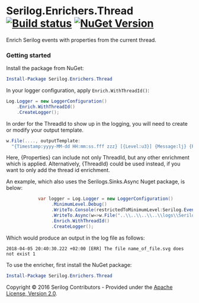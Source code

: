 # Serilog.Enrichers.Thread [![Build status](https://ci.appveyor.com/api/projects/status/2vgxdy3swg6eaj3f?svg=true)](https://ci.appveyor.com/project/serilog/serilog-enrichers-thread) [![NuGet Version](http://img.shields.io/nuget/v/Serilog.Enrichers.Thread.svg?style=flat)](https://www.nuget.org/packages/Serilog.Enrichers.Thread/)

Enrich Serilog events with properties from the current thread.
 
### Getting started

Install the package from NuGet:

```powershell
Install-Package Serilog.Enrichers.Thread
```

In your logger configuration, apply `Enrich.WithThreadId()`:

```csharp
Log.Logger = new LoggerConfiguration()
    .Enrich.WithThreadId()
    .CreateLogger();
```

In order for the ThreadId to show up in the logging, you will need to create or modify your output template. 

```csharp
w.File(...., outputTemplate:
  "{Timestamp:yyyy-MM-dd HH:mm:ss.fff zzz} [{Level:u3}] {Message:lj} {Properties}{NewLine}{Exception}")
```
Here, {Properties} can include not only ThreadId, but any other enrichment which is applied. Alternatively, {ThreadId} could be used instead, if you want to only add the thread id enrichment.

An example, which also uses the Serilogs.Sinks.Async Nuget package, is below:

```csharp
            var logger = Log.Logger = new LoggerConfiguration()
                 .MinimumLevel.Debug()
                 .WriteTo.Console(restrictedToMinimumLevel:Serilog.Events.LogEventLevel.Information)
                 .WriteTo.Async(w=>w.File("..\\..\\..\\..\\logs\\SerilogLogFile.json", rollingInterval: RollingInterval.Day, outputTemplate: "{Timestamp:yyyy-MM-dd HH:mm:ss.fff zzz} [{Level:u3}] {Message:lj} {ThreadId}{NewLine}{Exception}"))
                 .Enrich.WithThreadId()
                 .CreateLogger();
  ```
  Which would produce an output in the log file as follows:
  ```
  2018-04-05 20:40:30.222 +02:00 [ERR] The file name_of_file.svg does not exist 1
  ```
To use the enricher, first install the NuGet package:

```powershell
Install-Package Serilog.Enrichers.Thread
```


Copyright &copy; 2016 Serilog Contributors - Provided under the [Apache License, Version 2.0](http://apache.org/licenses/LICENSE-2.0.html).
